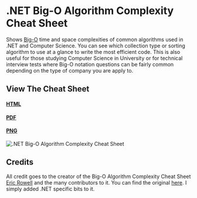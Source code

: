 # .NET Big-O Algorithm Complexity Cheat Sheet
Shows [Big-O](https://en.wikipedia.org/wiki/Big_O_notation) time and space complexities of common algorithms used in .NET and Computer Science. You can see which collection type or sorting algorithm to use at a glance to write the most efficient code. This is also useful for those studying Computer Science in University or for technical interview tests where Big-O notation questions can be fairly common depending on the type of company you are apply to.

## View The Cheat Sheet

#### [HTML](https://rawgit.com/rehansaeed/.NET-Big-O-Algorithm-Complexity-Cheat-Sheet/main/Cheat%20Sheet.html)
#### [PDF](https://github.com/RehanSaeed/.NET-Big-O-Algorithm-Complexity-Cheat-Sheet/blob/main/Cheat%20Sheet.pdf)
#### [PNG](https://github.com/RehanSaeed/.NET-Big-O-Algorithm-Complexity-Cheat-Sheet/blob/main/Cheat%20Sheet.png)

![.NET Big-O Algorithm Complexity Cheat Sheet](https://github.com/RehanSaeed/.NET-Big-O-Algorithm-Complexity-Cheat-Sheet/blob/main/Cheat%20Sheet.png)

## Credits

All credit goes to the creator of the Big-O Algorithm Complexity Cheat Sheet [Eric Rowell](https://twitter.com/ericdrowell) and the many contributors to it. You can find the original [here](http://bigocheatsheet.com/). I simply added .NET specific bits to it.

